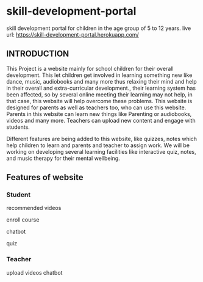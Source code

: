 # skill-development-portal
skill development portal for children in the age group of 5 to 12 years.
live url: https://skill-development-portal.herokuapp.com/

## INTRODUCTION


This Project is a website mainly for school children for their overall development.
This let children get involved in learning something new like dance, music, audiobooks and many more thus relaxing their mind and help in their overall and extra-curricular development., their learning system has been affected, so by several online meeting their learning may not help, in that case, this website will help overcome these problems. 
This website is designed for parents as well as teachers too, who can use this website. Parents in this website can learn new things like Parenting or audiobooks, videos and many more. Teachers can upload new content and engage with students. 

Different features are being added to this website, like quizzes, notes which help children to learn and parents and teacher to assign work. We will be working on developing several learning facilities like interactive quiz, notes, and music therapy for their mental wellbeing.
## Features of website
### Student
recommended videos

enroll course

chatbot

quiz

### Teacher
upload videos
chatbot
